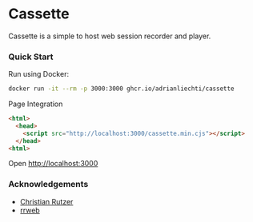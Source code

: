 # Cassette

Cassette is a simple to host web session recorder and player.


### Quick Start

Run using Docker:

```bash
docker run -it --rm -p 3000:3000 ghcr.io/adrianliechti/cassette
```

Page Integration

```html
<html>
  <head>
    <script src="http://localhost:3000/cassette.min.cjs"></script>
  </head>
<html>
```

Open [http://localhost:3000](http://localhost:3000)


### Acknowledgements

 - [Christian Rutzer](https://github.com/chrutzer)
 - [rrweb](https://github.com/rrweb-io/rrweb)